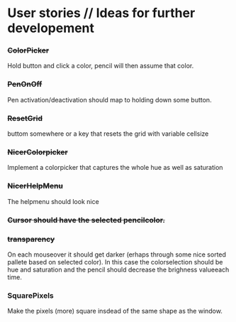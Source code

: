 User stories // Ideas for further developement
==============================

### ~~ColorPicker~~
Hold button and click a color, pencil will then assume that color.

### ~~PenOnOff~~
Pen activation/deactivation should map to holding down some button.

### ~~ResetGrid~~
buttom somewhere or a key that resets the grid with variable cellsize

### ~~NicerColorpicker~~
Implement a colorpicker that captures the whole hue as well as saturation

### ~~NicerHelpMenu~~
The helpmenu should look nice

### ~~Cursor should have the selected pencilcolor.~~

### ~~transparency~~
On each mouseover it should get darker (erhaps through some nice sorted pallete based on selected color). In this case the colorselection should be hue and saturation and the pencil should decrease the brighness valueeach time.

### SquarePixels
Make the pixels (more) square insdead of the same shape as the window.